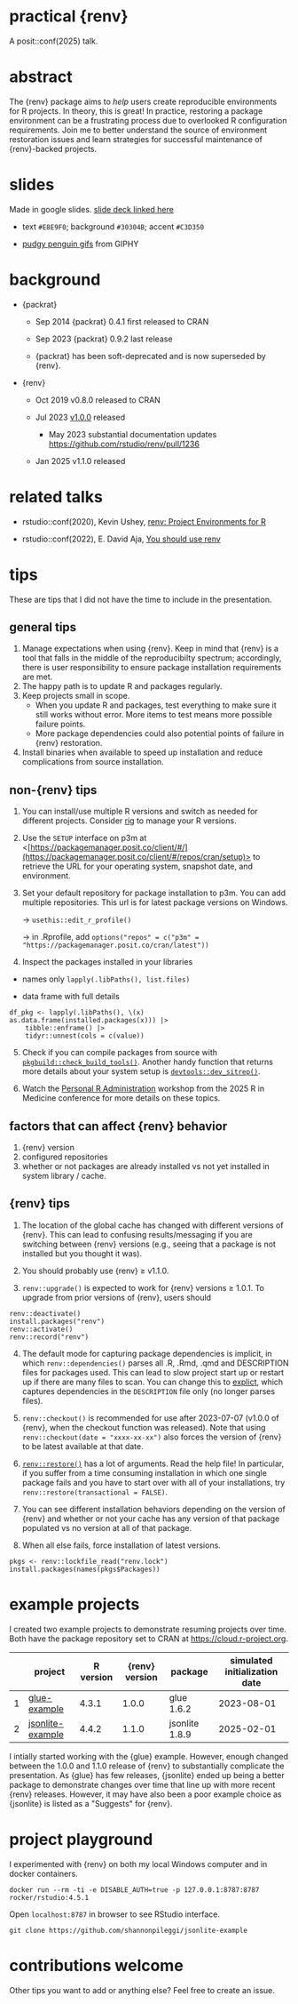 # practical {renv}

A posit::conf(2025) talk.

# abstract

The {renv} package aims to *help* users create reproducible environments for R projects. In theory, this is great! In practice, restoring a package environment can be a frustrating process due to overlooked R configuration requirements. Join me to better understand the source of environment restoration issues and learn strategies for successful maintenance of {renv}-backed projects.

# slides

Made in google slides. [slide deck linked here](https://docs.google.com/presentation/d/1MTjQujGJda1L4pFNNOjhyPpYYJtl4jReOAtFDjn1wtc/edit?usp=sharing)

 * text `#E8E9F0`; background `#30304B`; accent `#C3D350`

 * [pudgy penguin gifs](https://giphy.com/pudgypenguins) from GIPHY

# background

* {packrat}

  + Sep 2014 {packrat} 0.4.1 first released to CRAN
  
  + Sep 2023 {packrat} 0.9.2 last release
  
  + {packrat} has been soft-deprecated and is now superseded by {renv}.

* {renv}

  + Oct 2019 v0.8.0 released to CRAN 

  + Jul 2023 [v1.0.0](https://github.com/rstudio/renv/releases/tag/v1.0.0) released

     - May 2023 substantial documentation updates <https://github.com/rstudio/renv/pull/1236>
    
  + Jan 2025 v1.1.0 released

# related talks

* rstudio::conf(2020), Kevin Ushey, [renv: Project Environments for R](https://youtu.be/yjlEbIDevOs?si=xGEZ3NDMfclwNzf7)

* rstudio::conf(2022), E. David Aja, [You should use renv](https://www.youtube.com/watch?v=GwVx_pf2uz4)

# tips

These are tips that I did not have the time to include in the presentation.

## general tips

1. Manage expectations when using {renv}. Keep in mind that {renv} is a tool that falls in the middle of the reproducibilty spectrum; accordingly, there is user responsibility to ensure package installation requirements are met.
2. The happy path is to update R and packages regularly.
3. Keep projects small in scope.
   + When you update R and packages, test everything to make sure it still works without error. More items to test means more possible failure points.
   + More package dependencies could also potential points of failure in {renv} restoration.
5. Install binaries when available to speed up installation and reduce complications from source installation.

## non-{renv} tips

1. You can install/use multiple R versions and switch as needed for different projects. Consider [rig](https://github.com/r-lib/rig) to manage your R versions.

2. Use the `SETUP` interface on p3m at <[https://packagemanager.posit.co/client/#/](https://packagemanager.posit.co/client/#/repos/cran/setup)> to retrieve the URL for your operating system,
   snapshot date, and environment.

3. Set your default repository for package installation to p3m. You can add multiple repositories. This url is for latest package versions on Windows.

    -> `usethis::edit_r_profile()`

    -> in .Rprofile, add `options("repos" = c("p3m" = "https://packagemanager.posit.co/cran/latest"))`

4.  Inspect the packages installed in your libraries

   + names only `lapply(.libPaths(), list.files)`
     
   + data frame with full details
  
```
df_pkg <- lapply(.libPaths(), \(x) as.data.frame(installed.packages(x))) |>
    tibble::enframe() |> 
    tidyr::unnest(cols = c(value))
```

5. Check if you can compile packages from source with [`pkgbuild::check_build_tools()`](https://pkgbuild.r-lib.org/reference/has_build_tools.html). Another handy function that returns more details about your system setup is [`devtools::dev_sitrep()`](https://devtools.r-lib.org/reference/dev_sitrep.html).

5.  Watch the [Personal R Administration](https://www.youtube.com/watch?v=m2eihAhl8so) workshop from the 2025 R in Medicine conference for more details on these topics.

## factors that can affect {renv} behavior

1. {renv} version
2. configured repositories
3. whether or not packages are already installed vs not yet installed in system library / cache.

## {renv} tips

1. The location of the global cache has changed with different versions of {renv}. This can lead to confusing results/messaging if you are switching between {renv} versions (e.g., seeing that a package is not installed but you thought it was).
   
2. You should probably use {renv} ≥ v1.1.0.

3. `renv::upgrade()` is expected to work for {renv} versions ≥ 1.0.1. To upgrade from prior versions of {renv}, users should
```
renv::deactivate()
install.packages("renv")
renv::activate()
renv::record("renv")
```

4. The default mode for capturing package dependencies is implicit, in which `renv::dependencies()` parses all .R, .Rmd, .qmd and DESCRIPTION files for packages used. This can lead to slow project start up or restart up if there are many files to scan. You can change this to [explict](https://rstudio.github.io/renv/articles/faq.html?q=explicit#capturing-explicit-dependencies), which captures dependencies in the `DESCRIPTION` file only (no longer parses files).

5. `renv::checkout()` is recommended for use after 2023-07-07 (v1.0.0 of {renv}, when the checkout function was released). Note that using `renv::checkout(date = "xxxx-xx-xx")` also forces the version of {renv} to be latest available at that date.
   
6. [`renv::restore()`](https://rstudio.github.io/renv/reference/restore.html) has a lot of arguments. Read the help file! In particular, if you suffer from a time consuming installation in which one single package fails and you have to start over with all of your installations, try `renv::restore(transactional = FALSE)`.

7. You can see different installation behaviors depending on the version of {renv} and whether or not your cache has any version of that package populated vs no version at all of that package.

8. When all else fails, force installation of latest versions.
```
pkgs <- renv::lockfile_read("renv.lock")
install.packages(names(pkgs$Packages))
```

# example projects

I created two example projects to demonstrate resuming projects over time. Both have the package repository set to CRAN at <https://cloud.r-project.org>.

|   | project                                                                | R version | {renv} version | package       | simulated initialization date |
| - | -----------------------------------------------------------------------| --------- | -------------- | ------------- | ----------------------------- |
| 1 | [glue-example](https://github.com/shannonpileggi/glue-example)         | 4.3.1     | 1.0.0          | glue 1.6.2   |  2023-08-01                   |
| 2 | [jsonlite-example](https://github.com/shannonpileggi/jsonlite-example) | 4.4.2     | 1.1.0          | jsonlite 1.8.9 |  2025-02-01                   |

I intially started working with the {glue} example. However, enough changed between the 1.0.0 and 1.1.0 release of {renv} to substantially complicate the presentation. 
As {glue} has few releases, {jsonlite} ended up being a better package to demonstrate changes over time that line up with more recent {renv} releases. However, it may
have also been a poor example choice as {jsonlite} is listed as a "Suggests" for {renv}.

# project playground

I experimented with {renv} on both my local Windows computer and in docker containers.

```
docker run --rm -ti -e DISABLE_AUTH=true -p 127.0.0.1:8787:8787 rocker/rstudio:4.5.1
```

Open `localhost:8787` in browser to see RStudio interface.

```
git clone https://github.com/shannonpileggi/jsonlite-example
```

# contributions welcome

Other tips you want to add or anything else? Feel free to create an issue.
